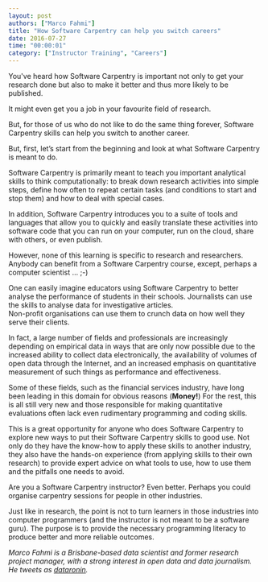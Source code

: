 ```yaml
---
layout: post
authors: ["Marco Fahmi"]
title: "How Software Carpentry can help you switch careers"
date: 2016-07-27
time: "00:00:01"
category: ["Instructor Training", "Careers"]
---
```


You've heard how Software Carpentry is important not only to get your research done but also to make it better and thus
more likely to be published.

It might even get you a job in your favourite field of research.

But, for those of us who do not like to do the same thing forever, Software Carpentry 
skills can help you switch to another career.

But, first, let’s start from the beginning and look at what Software Carpentry is meant to do.

Software Carpentry is primarily meant to teach you important analytical skills to think computationally: 
to break down research activities into simple steps, define how 
often to repeat certain tasks (and conditions to start and stop them) and 
how to deal with special cases.

In addition, Software Carpentry introduces you to a suite of tools and languages 
that allow you to quickly and easily translate these activities into software code 
that you can run on your computer, run on the cloud, share with others, or even publish.

However, none of this learning is specific to research and researchers. 
Anybody can benefit from a Software Carpentry course, except, perhaps a computer scientist ... ;-)

One can easily imagine educators using Software Carpentry to better 
analyse the performance of students in their schools. 
Journalists can use the skills to analyse data for investigative articles.  
Non-profit organisations can use them to crunch data on how well they serve their clients.

In fact, a large number of fields and professionals are 
increasingly depending on empirical data in ways that 
are only now possible due to the increased ability to collect 
data electronically, the availability of volumes of open data 
through the Internet, and an increased emphasis on 
quantitative measurement of such things as performance and effectiveness.

Some of these fields, such as the financial services industry, 
have long been leading in this domain for obvious reasons (**Money!**) 
For the rest, this is all still very new and those responsible for making 
quantitative evaluations often lack even rudimentary programming and coding skills.

This is a great opportunity for anyone who does Software Carpentry 
to explore new ways to put their Software Carpentry skills to good use. 
Not only do they have the know-how to apply these skills to another industry, 
they also have the hands-on experience (from applying skills to their own 
research) to provide expert advice on what tools to use, how to use them and the pitfalls one needs to avoid.

Are you a Software Carpentry instructor? Even better. Perhaps you could organise carpentry sessions for 
people in other industries.

Just like in research, the point is not to turn learners in those industries 
into computer programmers (and the instructor is not meant to be a software guru). 
The purpose is to provide the necessary programming literacy to produce better and more reliable outcomes.

*Marco Fahmi is a Brisbane-based data scientist and former research project manager, with a strong interest in open data and data journalism. He tweets as [dataronin](https://twitter.com/dataronin).*
